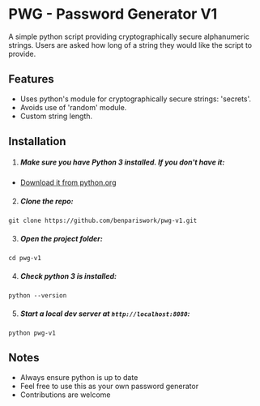 # PWG - Password Generator V1

A simple python script providing cryptographically secure alphanumeric strings. Users are asked how long of a string they would like the script to provide.


## Features

-   Uses python's module for cryptographically secure strings: 'secrets'.
-   Avoids use of 'random' module.
-   Custom string length.

## Installation

1. ##### Make sure you have Python 3 installed. If you don't have it:

-   [Download it from python.org](https://www.python.org/downloads/)


2. ##### Clone the repo:

```
git clone https://github.com/benpariswork/pwg-v1.git
```

3. ##### Open the project folder:

```
cd pwg-v1
```

4. ##### Check python 3 is installed:

```
python --version
```

5. ##### Start a local dev server at `http://localhost:8080`:

```
python pwg-v1
```

## Notes

-   Always ensure python is up to date
-   Feel free to use this as your own password generator
-   Contributions are welcome

